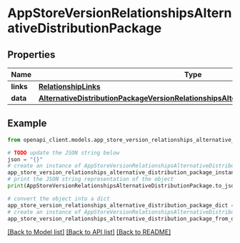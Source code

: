 # AppStoreVersionRelationshipsAlternativeDistributionPackage


## Properties

Name | Type | Description | Notes
------------ | ------------- | ------------- | -------------
**links** | [**RelationshipLinks**](RelationshipLinks.md) |  | [optional] 
**data** | [**AlternativeDistributionPackageVersionRelationshipsAlternativeDistributionPackageData**](AlternativeDistributionPackageVersionRelationshipsAlternativeDistributionPackageData.md) |  | [optional] 

## Example

```python
from openapi_client.models.app_store_version_relationships_alternative_distribution_package import AppStoreVersionRelationshipsAlternativeDistributionPackage

# TODO update the JSON string below
json = "{}"
# create an instance of AppStoreVersionRelationshipsAlternativeDistributionPackage from a JSON string
app_store_version_relationships_alternative_distribution_package_instance = AppStoreVersionRelationshipsAlternativeDistributionPackage.from_json(json)
# print the JSON string representation of the object
print(AppStoreVersionRelationshipsAlternativeDistributionPackage.to_json())

# convert the object into a dict
app_store_version_relationships_alternative_distribution_package_dict = app_store_version_relationships_alternative_distribution_package_instance.to_dict()
# create an instance of AppStoreVersionRelationshipsAlternativeDistributionPackage from a dict
app_store_version_relationships_alternative_distribution_package_from_dict = AppStoreVersionRelationshipsAlternativeDistributionPackage.from_dict(app_store_version_relationships_alternative_distribution_package_dict)
```
[[Back to Model list]](../README.md#documentation-for-models) [[Back to API list]](../README.md#documentation-for-api-endpoints) [[Back to README]](../README.md)


